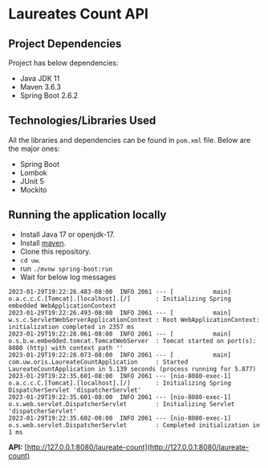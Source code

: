 # Laureates Count API

## Project Dependencies

Project has below dependencies:
- Java JDK 11
- Maven 3.6.3
- Spring Boot 2.6.2

## Technologies/Libraries Used
All the libraries and dependencies can be found in `pom.xml` file. Below are the major ones:

- Spring Boot
- Lombok
- JUnit 5
- Mockito

## Running the application locally
- Install Java 17 or openjdk-17.
- Install [maven](https://maven.apache.org/install.html).
- Clone this repository.
- `cd uw`.
- run `./mvnw spring-boot:run`
- Wait for below log messages
```
2023-01-29T19:22:26.483-08:00  INFO 2061 --- [           main] o.a.c.c.C.[Tomcat].[localhost].[/]       : Initializing Spring embedded WebApplicationContext
2023-01-29T19:22:26.493-08:00  INFO 2061 --- [           main] w.s.c.ServletWebServerApplicationContext : Root WebApplicationContext: initialization completed in 2357 ms
2023-01-29T19:22:28.061-08:00  INFO 2061 --- [           main] o.s.b.w.embedded.tomcat.TomcatWebServer  : Tomcat started on port(s): 8080 (http) with context path ''
2023-01-29T19:22:28.073-08:00  INFO 2061 --- [           main] com.uw.oris.LaureateCountApplication     : Started LaureateCountApplication in 5.139 seconds (process running for 5.877)
2023-01-29T19:22:35.601-08:00  INFO 2061 --- [nio-8080-exec-1] o.a.c.c.C.[Tomcat].[localhost].[/]       : Initializing Spring DispatcherServlet 'dispatcherServlet'
2023-01-29T19:22:35.601-08:00  INFO 2061 --- [nio-8080-exec-1] o.s.web.servlet.DispatcherServlet        : Initializing Servlet 'dispatcherServlet'
2023-01-29T19:22:35.602-08:00  INFO 2061 --- [nio-8080-exec-1] o.s.web.servlet.DispatcherServlet        : Completed initialization in 1 ms

```

**API:** [http://127.0.0.1:8080/laureate-count](http://127.0.0.1:8080/laureate-count)